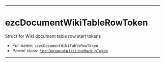 ***

# ezcDocumentWikiTableRowToken

Struct for Wiki document table row start tokens

* Full name: `\ezcDocumentWikiTableRowToken`
* Parent class: [`\ezcDocumentWikiLineMarkupToken`](./ezcDocumentWikiLineMarkupToken.md)

***

